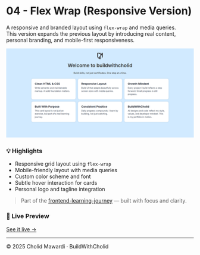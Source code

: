 # 04 - Flex Wrap (Responsive Version)

A responsive and branded layout using `flex-wrap` and media queries.  
This version expands the previous layout by introducing real content, personal branding, and mobile-first responsiveness.

![screenshot](./assets/preview.png) 

### 💡 Highlights
- Responsive grid layout using `flex-wrap`
- Mobile-friendly layout with media queries
- Custom color scheme and font
- Subtle hover interaction for cards
- Personal logo and tagline integration

> Part of the [frontend-learning-journey](https://github.com/cholidmawardi/frontend-learning-journey) — built with focus and clarity.

### 🔗 Live Preview

[See it live →](https://cholidmawardi.github.io/frontend-learning-journey/02-flexbox/04-flex-wrap/)

---

© 2025 Cholid Mawardi · BuildWithCholid